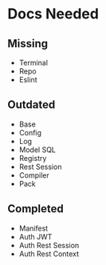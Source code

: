 # Docs Needed 

## Missing
- Terminal
- Repo
- Eslint

## Outdated
- Base
- Config
- Log
- Model SQL
- Registry
- Rest Session
- Compiler
- Pack

## Completed
- Manifest
- Auth JWT
- Auth Rest Session
- Auth Rest Context